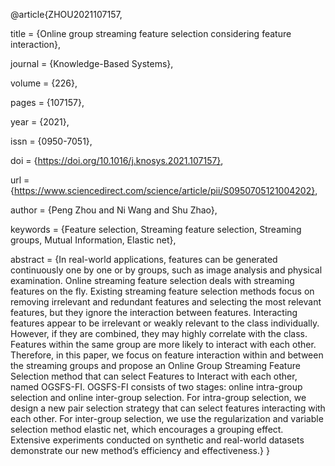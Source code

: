 @article{ZHOU2021107157,

title = {Online group streaming feature selection considering feature interaction},

journal = {Knowledge-Based Systems},

volume = {226},

pages = {107157},

year = {2021},

issn = {0950-7051},

doi = {https://doi.org/10.1016/j.knosys.2021.107157},

url = {https://www.sciencedirect.com/science/article/pii/S0950705121004202},

author = {Peng Zhou and Ni Wang and Shu Zhao},

keywords = {Feature selection, Streaming feature selection, Streaming groups, Mutual Information, Elastic net},

abstract = {In real-world applications, features can be generated continuously one by one or by groups, such as image analysis and physical examination. Online streaming feature selection deals with streaming features on the fly. Existing streaming feature selection methods focus on removing irrelevant and redundant features and selecting the most relevant features, but they ignore the interaction between features. Interacting features appear to be irrelevant or weakly relevant to the class individually. However, if they are combined, they may highly correlate with the class. Features within the same group are more likely to interact with each other. Therefore, in this paper, we focus on feature interaction within and between the streaming groups and propose an Online Group Streaming Feature Selection method that can select Features to Interact with each other, named OGSFS-FI. OGSFS-FI consists of two stages: online intra-group selection and online inter-group selection. For intra-group selection, we design a new pair selection strategy that can select features interacting with each other. For inter-group selection, we use the regularization and variable selection method elastic net, which encourages a grouping effect. Extensive experiments conducted on synthetic and real-world datasets demonstrate our new method’s efficiency and effectiveness.}
}
